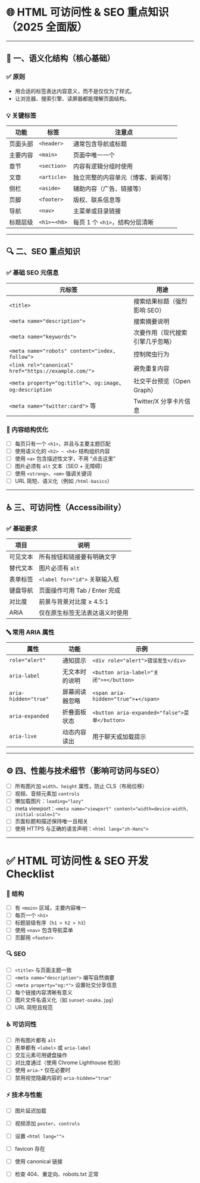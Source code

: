 # 🌐 HTML 可访问性 & SEO 重点知识（2025 全面版）

---

## 🧱 一、语义化结构（核心基础）

### ✅ 原则

* 用合适的标签表达内容意义，而不是仅仅为了样式。
* 让浏览器、搜索引擎、读屏器都能理解页面结构。

### 💡 关键标签

| 功能   | 标签            | 注意点                  |
| ---- | ------------- | -------------------- |
| 页面头部 | `<header>`    | 通常包含导航或标题            |
| 主要内容 | `<main>`      | 页面中唯一一个              |
| 章节   | `<section>`   | 内容有逻辑分组时使用           |
| 文章   | `<article>`   | 独立完整的内容单元（博客、新闻等）    |
| 侧栏   | `<aside>`     | 辅助内容（广告、链接等）         |
| 页脚   | `<footer>`    | 版权、联系信息等             |
| 导航   | `<nav>`       | 主菜单或目录链接             |
| 标题层级 | `<h1>`~`<h6>` | 每页 1 个 `<h1>`，结构分层清晰 |

---

## 🔍 二、SEO 重点知识

### ✅ 基础 SEO 元信息

| 元标签                                                      | 用途                 |
| -------------------------------------------------------- | ------------------ |
| `<title>`                                                | 搜索结果标题（强烈影响 SEO）   |
| `<meta name="description">`                              | 搜索摘要说明             |
| `<meta name="keywords">`                                 | 次要作用（现代搜索引擎几乎忽略）   |
| `<meta name="robots" content="index, follow">`           | 控制爬虫行为             |
| `<link rel="canonical" href="https://example.com/">`     | 避免重复内容             |
| `<meta property="og:title">`、`og:image`、`og:description` | 社交平台预览（Open Graph） |
| `<meta name="twitter:card">` 等                           | Twitter/X 分享卡片信息   |

### 🧩 内容结构优化

* [ ] 每页只有一个 `<h1>`，并且与主要主题匹配
* [ ] 使用语义化的 `<h2> ~ <h4>` 结构组织内容
* [ ] 使用 `<a>` 包含描述性文字，不用 “点击这里”
* [ ] 图片必须有 `alt` 文本（SEO + 无障碍）
* [ ] 使用 `<strong>`、`<em>` 强调关键词
* [ ] URL 简短、语义化（例如 `/html-basics`）

---

## ♿ 三、可访问性（Accessibility）

### ✅ 基础要求

| 项目   | 说明                       |
| ---- | ------------------------ |
| 可见文本 | 所有按钮和链接要有明确文字            |
| 替代文本 | 图片必须有 `alt`              |
| 表单标签 | `<label for="id">` 关联输入框 |
| 键盘导航 | 页面操作可用 Tab / Enter 完成    |
| 对比度  | 前景与背景对比度 ≥ 4.5:1         |
| ARIA | 仅在原生标签无法表达语义时使用          |

### 🔤 常用 ARIA 属性

| 属性                   | 功能      | 示例                                          |
| -------------------- | ------- | ------------------------------------------- |
| `role="alert"`       | 通知提示    | `<div role="alert">错误发生</div>`              |
| `aria-label`         | 无文本时的说明 | `<button aria-label="关闭">×</button>`        |
| `aria-hidden="true"` | 屏幕阅读器忽略 | `<span aria-hidden="true">★</span>`         |
| `aria-expanded`      | 折叠面板状态  | `<button aria-expanded="false">菜单</button>` |
| `aria-live`          | 动态内容读出  | 用于聊天或加载提示                                   |

---

## ⚙️ 四、性能与技术细节（影响可访问与SEO）

* [ ] 所有图片加 `width`、`height` 属性，防止 CLS（布局位移）
* [ ] 视频、音频元素加 `controls`
* [ ] 懒加载图片：`loading="lazy"`
* [ ] meta viewport：`<meta name="viewport" content="width=device-width, initial-scale=1">`
* [ ] 页面标题和描述保持唯一且相关
* [ ] 使用 HTTPS 与正确的语言声明：`<html lang="zh-Hans">`

---

# ✅ HTML 可访问性 & SEO 开发 Checklist

### 🧱 结构

* [ ] 有 `<main>` 区域，主要内容唯一
* [ ] 每页一个 `<h1>`
* [ ] 标题层级有序（`h1 > h2 > h3`）
* [ ] 使用 `<nav>` 包含导航菜单
* [ ] 页脚用 `<footer>`

### 🔍 SEO

* [ ] `<title>` 与页面主题一致
* [ ] `<meta name="description">` 编写自然摘要
* [ ] `<meta property="og:*">` 设置社交分享信息
* [ ] 每个链接内容清晰有意义
* [ ] 图片文件名语义化（如 `sunset-osaka.jpg`）
* [ ] URL 简短且规范

### ♿ 可访问性

* [ ] 所有图片都有 `alt`
* [ ] 表单都有 `<label>` 或 `aria-label`
* [ ] 交互元素可用键盘操作
* [ ] 对比度通过（使用 Chrome Lighthouse 检测）
* [ ] 使用 `aria-*` 仅在必要时
* [ ] 禁用视觉隐藏内容的 `aria-hidden="true"`

### ⚡ 技术与性能

* [ ] 图片延迟加载
* [ ] 视频添加 `poster`、`controls`
* [ ] 设置 `<html lang="">`
* [ ] favicon 存在
* [ ] 使用 canonical 链接
* [ ] 检查 404、重定向、robots.txt 正常


